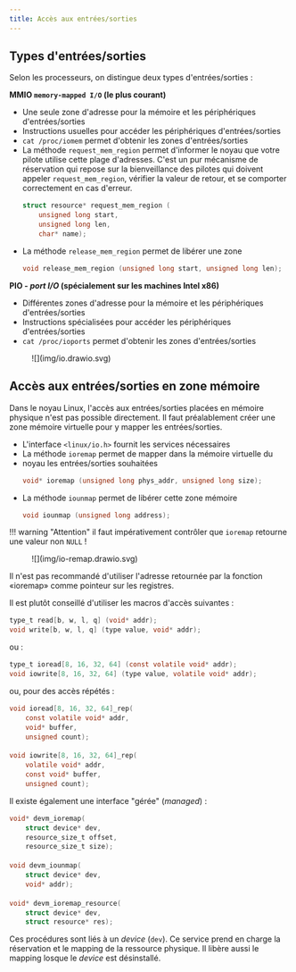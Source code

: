 ```yaml
---
title: Accès aux entrées/sorties
---
```


## Types d'entrées/sorties

Selon les processeurs, on distingue deux types d'entrées/sorties :

**MMIO `memory-mapped I/O` (le plus courant)**

- Une seule zone d'adresse pour la mémoire et les périphériques
  d'entrées/sorties
- Instructions usuelles pour accéder les périphériques d'entrées/sorties
- `cat /proc/iomem` permet d'obtenir les zones d'entrées/sorties
- La méthode `request_mem_region` permet d'informer le noyau que votre
  pilote utilise cette plage d'adresses. C'est un pur mécanisme de réservation
  qui repose sur la bienveillance des pilotes qui doivent appeler `request_mem_region`,
  vérifier la valeur de retour, et se comporter correctement en cas d'erreur.
  ``` C
  struct resource* request_mem_region (
      unsigned long start,
      unsigned long len,
      char* name);
  ```
- La méthode `release_mem_region` permet de libérer une zone 
  ``` c
  void release_mem_region (unsigned long start, unsigned long len);
  ```

**PIO - _port I/O_ (spécialement sur les machines Intel x86)**

- Différentes zones d'adresse pour la mémoire et les périphériques
  d'entrées/sorties
- Instructions spécialisées pour accéder les périphériques
  d'entrées/sorties
- `cat /proc/ioports` permet d'obtenir les zones d'entrées/sorties

<figure markdown>
![](img/io.drawio.svg)
</figure>

## Accès aux entrées/sorties en zone mémoire

Dans le noyau Linux, l'accès aux entrées/sorties placées en mémoire physique n'est pas possible directement. Il faut préalablement créer une zone mémoire virtuelle pour y mapper les entrées/sorties.

- L'interface `<linux/io.h>` fournit les services nécessaires
- La méthode `ioremap` permet de mapper dans la mémoire virtuelle du
- noyau les entrées/sorties souhaitées
  ``` c
  void* ioremap (unsigned long phys_addr, unsigned long size);
  ```
- La méthode `iounmap` permet de libérer cette zone mémoire
  ``` c
  void iounmap (unsigned long address);
  ```

!!! warning "Attention"
    il faut impérativement contrôler que `ioremap` retourne une valeur non `NULL` !

<figure markdown>
![](img/io-remap.drawio.svg)
</figure>

Il n'est pas recommandé d'utiliser l'adresse retournée par la fonction «ioremap» comme pointeur sur les registres.

Il est plutôt conseillé d'utiliser les macros d'accès suivantes :

``` c
type_t read[b, w, l, q] (void* addr);
void write[b, w, l, q] (type value, void* addr);
```

ou :

``` c
type_t ioread[8, 16, 32, 64] (const volatile void* addr);
void iowrite[8, 16, 32, 64] (type value, volatile void* addr);
```

ou, pour des accès répétés :

``` c
void ioread[8, 16, 32, 64]_rep(
    const volatile void* addr,
    void* buffer,
    unsigned count);

void iowrite[8, 16, 32, 64]_rep(
    volatile void* addr,
    const void* buffer,
    unsigned count);
```

Il existe également une interface "gérée" (_managed_) :

``` c
void* devm_ioremap(
    struct device* dev,
    resource_size_t offset,
    resource_size_t size);

void devm_iounmap(
    struct device* dev,
    void* addr);

void* devm_ioremap_resource(
    struct device* dev,
    struct resource* res);
```

Ces procédures sont liés à un _device_ (`dev`). Ce service prend en charge la réservation
et le mapping de la ressource physique. Il libère aussi le mapping losque le
_device_ est désinstallé.
